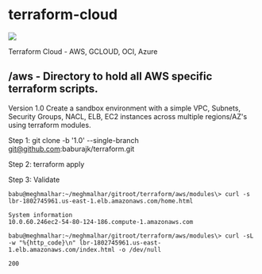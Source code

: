 # terraform-cloud


![](https://github.com/baburajk/terraform/blob/develop/diagrams/terraform_aws.svg)

Terraform Cloud - AWS, GCLOUD, OCI, Azure

## /aws - Directory to hold all AWS specific terraform scripts.

Version 1.0 
Create a sandbox environment with a simple VPC, Subnets, Security Groups, NACL, ELB, EC2 instances across multiple regions/AZ's using
terraform modules.

Step 1: git clone -b '1.0' --single-branch git@github.com:baburajk/terraform.git

Step 2: terraform apply

Step 3: Validate

```
babu@meghmalhar:~/meghmalhar/gitroot/terraform/aws/modules\> curl -s lbr-1802745961.us-east-1.elb.amazonaws.com/home.html

System information
10.0.60.246ec2-54-80-124-186.compute-1.amazonaws.com

babu@meghmalhar:~/meghmalhar/gitroot/terraform/aws/modules\> curl -sL -w "%{http_code}\n" lbr-1802745961.us-east-1.elb.amazonaws.com/index.html -o /dev/null

200

```



